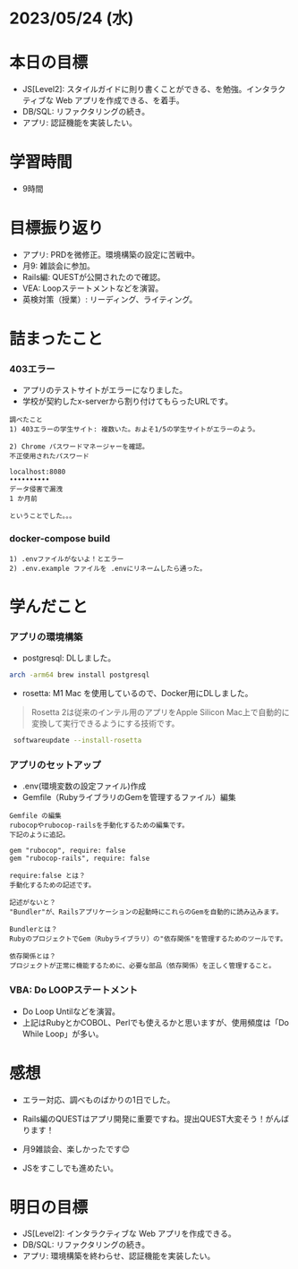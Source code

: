 # 2023/05/24 (水)

# 本日の目標

- JS[Level2]: スタイルガイドに則り書くことができる、を勉強。インタラクティブな Web アプリを作成できる、を着手。
- DB/SQL: リファクタリングの続き。
- アプリ: 認証機能を実装したい。

# 学習時間
- 9時間

# 目標振り返り

- アプリ: PRDを微修正。環境構築の設定に苦戦中。
- 月9: 雑談会に参加。
- Rails編: QUESTが公開されたので確認。
- VEA: Loopステートメントなどを演習。
- 英検対策（授業）: リーディング、ライティング。

# 詰まったこと

### 403エラー
- アプリのテストサイトがエラーになりました。
- 学校が契約したx-serverから割り付けてもらったURLです。
```
調べたこと
1) 403エラーの学生サイト: 複数いた。およそ1/5の学生サイトがエラーのよう。

2) Chrome パスワードマネージャーを確認。
不正使用されたパスワード

localhost:8080
••••••••••
データ侵害で漏洩
1 か月前

ということでした。。。
```

### docker-compose build
```
1) .envファイルがないよ！とエラー
2) .env.example ファイルを .envにリネームしたら通った。
```
# 学んだこと

### アプリの環境構築

- postgresql: DLしました。
```bash
arch -arm64 brew install postgresql
```
- rosetta: M1 Mac を使用しているので、Docker用にDLしました。
> Rosetta 2は従来のインテル用のアプリをApple Silicon Mac上で自動的に変換して実行できるようにする技術です。
```bash
 softwareupdate --install-rosetta
 ```

### アプリのセットアップ

- .env(環境変数の設定ファイル)作成
- Gemfile（RubyライブラリのGemを管理するファイル）編集

```
Gemfile の編集
rubocopやrubocop-railsを手動化するための編集です。
下記のように追記。

gem "rubocop", require: false
gem "rubocop-rails", require: false

require:false とは？
手動化するための記述です。

記述がないと？
"Bundler"が、Railsアプリケーションの起動時にこれらのGemを自動的に読み込みます。

Bundlerとは？
RubyのプロジェクトでGem（Rubyライブラリ）の"依存関係"を管理するためのツールです。

依存関係とは？
プロジェクトが正常に機能するために、必要な部品（依存関係）を正しく管理すること。
```

### VBA: Do LOOPステートメント
- Do Loop Untilなどを演習。
- 上記はRubyとかCOBOL、Perlでも使えるかと思いますが、使用頻度は「Do While Loop」が多い。

# 感想

- エラー対応、調べものばかりの1日でした。

- Rails編のQUESTはアプリ開発に重要ですね。提出QUEST大変そう！がんばります！

- 月9雑談会、楽しかったです😊

- JSをすこしでも進めたい。

# 明日の目標

- JS[Level2]: インタラクティブな Web アプリを作成できる。
- DB/SQL: リファクタリングの続き。
- アプリ: 環境構築を終わらせ、認証機能を実装したい。
